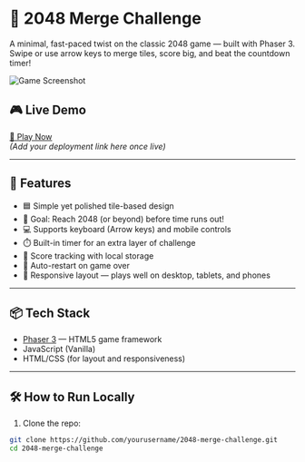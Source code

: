 # 🧠 2048 Merge Challenge

A minimal, fast-paced twist on the classic 2048 game — built with Phaser 3.  
Swipe or use arrow keys to merge tiles, score big, and beat the countdown timer!

![Game Screenshot](./screenshot.png) <!-- Replace with actual screenshot if available -->

## 🎮 Live Demo

[🔗 Play Now](https://yourgameurl.com)  
*(Add your deployment link here once live)*

---

## 🚀 Features

- 🟦 Simple yet polished tile-based design
- 🎯 Goal: Reach 2048 (or beyond) before time runs out!
- 💻 Supports keyboard (Arrow keys) and mobile controls
- ⏱️ Built-in timer for an extra layer of challenge
- 💾 Score tracking with local storage
- 🔁 Auto-restart on game over
- 📱 Responsive layout — plays well on desktop, tablets, and phones

---

## 📦 Tech Stack

- [Phaser 3](https://phaser.io/) — HTML5 game framework
- JavaScript (Vanilla)
- HTML/CSS (for layout and responsiveness)

---

## 🛠️ How to Run Locally

1. Clone the repo:

```bash
git clone https://github.com/yourusername/2048-merge-challenge.git
cd 2048-merge-challenge

